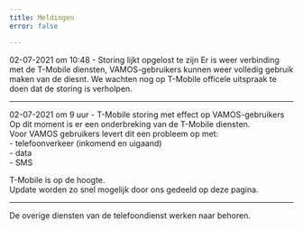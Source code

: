 ```yaml
---
title: Meldingen
error: false

---
```

02-07-2021 om 10:48 - Storing lijkt opgelost te zijn
Er is weer verbinding met de T-Mobile diensten, VAMOS-gebruikers kunnen weer volledig gebruik maken van de diesnt.
We wachten nog op T-Mobile officele uitspraak te doen dat de storing is verholpen.

***

02-07-2021 om 9 uur - T-Mobile storing met effect op VAMOS-gebruikers  
Op dit moment is er een onderbreking van de T-Mobile diensten.  
Voor VAMOS gebruikers levert dit een probleem op met:  
\- telefoonverkeer (inkomend en uigaand)  
\- data  
\- SMS  
  
T-Mobile is op de hoogte.   
Update worden zo snel mogelijk door ons gedeeld op deze pagina. 

***

  
De overige diensten van de telefoondienst werken naar behoren.
